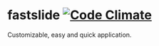 # fastslide [![Code Climate](https://codeclimate.com/github/zero-oitocentos/fastslide/badges/gpa.svg)](https://codeclimate.com/github/zero-oitocentos/fastslide)

Customizable, easy and quick application.
